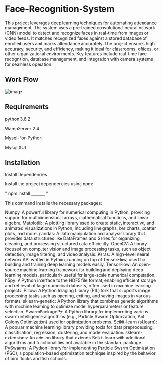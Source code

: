 # Face-Recognition-System
This project leverages deep learning techniques for automating attendance management. The system uses a pre-trained convolutional neural network (CNN) model to detect and recognize faces in real-time from images or video feeds. It matches recognized faces against a stored database of enrolled users and marks attendance accurately. The project ensures high accuracy, security, and efficiency, making it ideal for classrooms, offices, or other organizational environments. Key features include real-time face recognition, database management, and integration with camera systems for seamless operation.

## Work Flow
![image](https://github.com/user-attachments/assets/25561704-890f-4612-9a63-fe68532a7e6f)

## Requirements
python 3.6.2 

WampServer 2.4 

Mysql-For-Python 

Mysql GUI 

## Installation
Install Dependencies

Install the project dependencies using npm:

" npm install _______ "

This command installs the necessary packages:

Numpy: A powerful library for numerical computing in Python, providing support for multidimensional arrays, mathematical functions, and linear algebra.
Matplotlib: A plotting library used to create static, interactive, and animated visualizations in Python, including line graphs, bar charts, scatter plots, and more.
pandas: A data manipulation and analysis library that provides data structures like DataFrames and Series for organizing, cleaning, and processing structured data efficiently.
OpenCV: A library focused on computer vision and image processing tasks, such as object detection, image filtering, and video analysis.
Keras: A high-level neural network API written in Python, running on top of TensorFlow, used for building and training deep learning models easily.
TensorFlow: An open-source machine learning framework for building and deploying deep learning models, particularly useful for large-scale numerical computation.
h5py: A Python interface to the HDF5 file format, enabling efficient storage and retrieval of large numerical datasets, often used in machine learning projects.
Pillow: A Python Imaging Library (PIL) fork that supports image processing tasks such as opening, editing, and saving images in various formats.
sklearn-genetic: A Python library that combines genetic algorithms with machine learning to optimize model hyperparameters or feature selection.
SwarmPackagePy: A Python library for implementing various swarm intelligence algorithms (e.g., Particle Swarm Optimization, Ant Colony Optimization) used for optimization problems.
Scikit-learn (sklearn): A popular machine learning library providing tools for data preprocessing, classification, regression, clustering, and model evaluation.
sklearn-extensions: An add-on library that extends Scikit-learn with additional algorithms and functionalities not available in the standard package.
PySwarms: A Python library for implementing Particle Swarm Optimization (PSO), a population-based optimization technique inspired by the behavior of bird flocks and fish schools.
